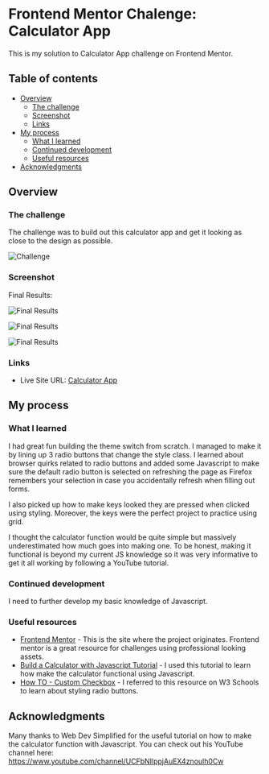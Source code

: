 # Frontend Mentor Chalenge: Calculator App

This is my solution to Calculator App challenge on Frontend Mentor. 

## Table of contents

- [Overview](#overview)
  - [The challenge](#the-challenge)
  - [Screenshot](#screenshot)
  - [Links](#links)
- [My process](#my-process)
  - [What I learned](#what-i-learned)
  - [Continued development](#continued-development)
  - [Useful resources](#useful-resources)
- [Acknowledgments](#acknowledgments)

## Overview

### The challenge

The challenge was to build out this calculator app and get it looking as close to the design as possible.

![Challenge](Challenge.jpg)

### Screenshot

Final Results:

![Final Results](Screenshot1.png)

![Final Results](Screenshot2.png)

![Final Results](Screenshot3.png)

### Links

- Live Site URL: [Calculator App](https://andyferrie.github.io/Calculator-App/)

## My process

### What I learned

I had great fun building the theme switch from scratch. I managed to make it by lining up 3 radio buttons that change the style class. I learned about browser quirks related to radio buttons and added some Javascript to make sure the default radio button is selected on refreshing the page as Firefox remembers your selection in case you accidentally refresh when filling out forms. 

I also picked up how to make keys looked they are pressed when clicked using styling. Moreover, the keys were the perfect project to practice using grid.

I thought the calculator function would be quite simple but massively underestimated how much goes into making one. To be honest, making it functional is beyond my current JS knowledge so it was very informative to get it all working by following a YouTube tutorial. 

### Continued development

I need to further develop my basic knowledge of Javascript. 

### Useful resources

- [Frontend Mentor](https://www.frontendmentor.io/challenges) - This is the site where the project originates. Frontend mentor is a great resource for challenges using professional looking assets.  
- [Build a Calculator with Javascript Tutorial](https://www.youtube.com/watch?v=j59qQ7YWLxw&t=293s) - I used this tutorial to learn how make the calculator functional using Javascript. 
- [How TO - Custom Checkbox](https://www.w3schools.com/howto/howto_css_custom_checkbox.asp) - I referred to this resource on W3 Schools to learn about styling radio buttons. 
## Acknowledgments

Many thanks to Web Dev Simplified for the useful tutorial on how to make the calculator function with Javascript. You can check out his YouTube channel here: https://www.youtube.com/channel/UCFbNIlppjAuEX4znoulh0Cw